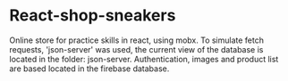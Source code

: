 # React-shop-sneakers

Online store for practice skills in react, using mobx.
To simulate fetch requests, 'json-server' was used, the current view of the database is located in the folder: json-server.
Authentication, images and product list are based located in the firebase database.
